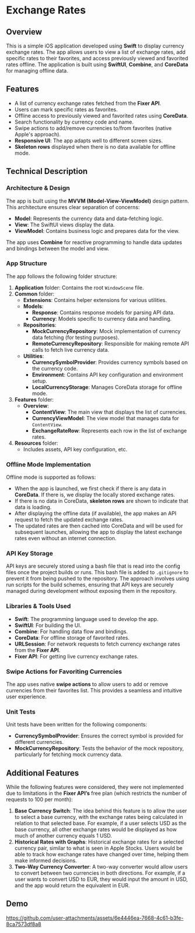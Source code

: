 # Exchange Rates

## Overview
This is a simple iOS application developed using **Swift** to display currency exchange rates. The app allows users to view a list of exchange rates, add specific rates to their favorites, and access previously viewed and favorited rates offline. The application is built using **SwiftUI**, **Combine**, and **CoreData** for managing offline data.

## Features
- A list of currency exchange rates fetched from the **Fixer API**.
- Users can mark specific rates as favorites.
- Offline access to previously viewed and favorited rates using **CoreData**.
- Search functionality by currency code and name.
- Swipe actions to add/remove currencies to/from favorites (native Apple's approach).
- **Responsive UI**: The app adapts well to different screen sizes.
- **Skeleton rows** displayed when there is no data available for offline mode.

## Technical Description

### Architecture & Design
The app is built using the **MVVM (Model-View-ViewModel)** design pattern. This architecture ensures clear separation of concerns:
- **Model**: Represents the currency data and data-fetching logic.
- **View**: The SwiftUI views display the data.
- **ViewModel**: Contains business logic and prepares data for the view.

The app uses **Combine** for reactive programming to handle data updates and bindings between the model and view. 

### App Structure
The app follows the following folder structure:

1. **Application** folder: Contains the root `WindowScene` file.
2. **Common** folder:
    - **Extensions**: Contains helper extensions for various utilities.
    - **Models**:
        - **Response**: Contains response models for parsing API data.
        - **Currency**: Models specific to currency data and handling.
    - **Repositories**:
        - **MockCurrencyRepository**: Mock implementation of currency data fetching (for testing purposes).
        - **RemoteCurrencyRepository**: Responsible for making remote API calls to fetch live currency data.
    - **Utilities**:
        - **CurrencySymbolProvider**: Provides currency symbols based on the currency code.
        - **Environment**: Contains API key configuration and environment setup.
        - **LocalCurrencyStorage**: Manages CoreData storage for offline mode.
3. **Features** folder:
    - **Overview**:
        - **ContentView**: The main view that displays the list of currencies.
        - **CurrencyViewModel**: The view model that manages data for `ContentView`.
        - **ExchangeRateRow**: Represents each row in the list of exchange rates.
4. **Resources** folder:
    - Includes assets, API key configuration, etc.

### Offline Mode Implementation
Offline mode is supported as follows:
- When the app is launched, we first check if there is any data in **CoreData**. If there is, we display the locally stored exchange rates.
- If there is no data in CoreData, **skeleton rows** are shown to indicate that data is loading.
- After displaying the offline data (if available), the app makes an API request to fetch the updated exchange rates.
- The updated rates are then cached into CoreData and will be used for subsequent launches, allowing the app to display the latest exchange rates even without an internet connection.

### API Key Storage
API keys are securely stored using a bash file that is read into the config files once the project builds or runs. This bash file is added to `.gitignore` to prevent it from being pushed to the repository. The approach involves using run scripts for the build schemes, ensuring that API keys are securely managed during development without exposing them in the repository.

### Libraries & Tools Used
- **Swift**: The programming language used to develop the app.
- **SwiftUI**: For building the UI.
- **Combine**: For handling data flow and bindings.
- **CoreData**: For offline storage of favorited rates.
- **URLSession**: For network requests to fetch currency exchange rates from the **Fixer API**.
- **Fixer API**: For getting live currency exchange rates.

### Swipe Actions for Favoriting Currencies
The app uses native **swipe actions** to allow users to add or remove currencies from their favorites list. This provides a seamless and intuitive user experience.

### Unit Tests
Unit tests have been written for the following components:
- **CurrencySymbolProvider**: Ensures the correct symbol is provided for different currencies.
- **MockCurrencyRepository**: Tests the behavior of the mock repository, particularly for fetching mock currency data.

## Additional Features
While the following features were considered, they were not implemented due to limitations in the **Fixer API’s** free plan (which restricts the number of requests to 100 per month):
1. **Base Currency Switch**: The idea behind this feature is to allow the user to select a base currency, with the exchange rates being calculated in relation to that selected base. For example, if a user selects USD as the base currency, all other exchange rates would be displayed as how much of another currency equals 1 USD.
2. **Historical Rates with Graphs**: Historical exchange rates for a selected currency pair, similar to what is seen in Apple Stocks. Users would be able to track how exchange rates have changed over time, helping them make informed decisions.
3. **Two-Way Currency Converter**: A two-way converter would allow users to convert between two currencies in both directions. For example, if a user wants to convert USD to EUR, they would input the amount in USD, and the app would return the equivalent in EUR.

## Demo
https://github.com/user-attachments/assets/6e4446ea-7668-4c61-b3fe-8ca7573df8a8

